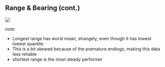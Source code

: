 ## Range & Bearing (cont.)

![](resources/length_robots.png)

note:
- Longest range has worst mean, strangely, even though it has lowest
  lowest quantile.
- This is a bit skewed because of the premature endings, making this data
  less reliable
- shortest range is the most steady performer
